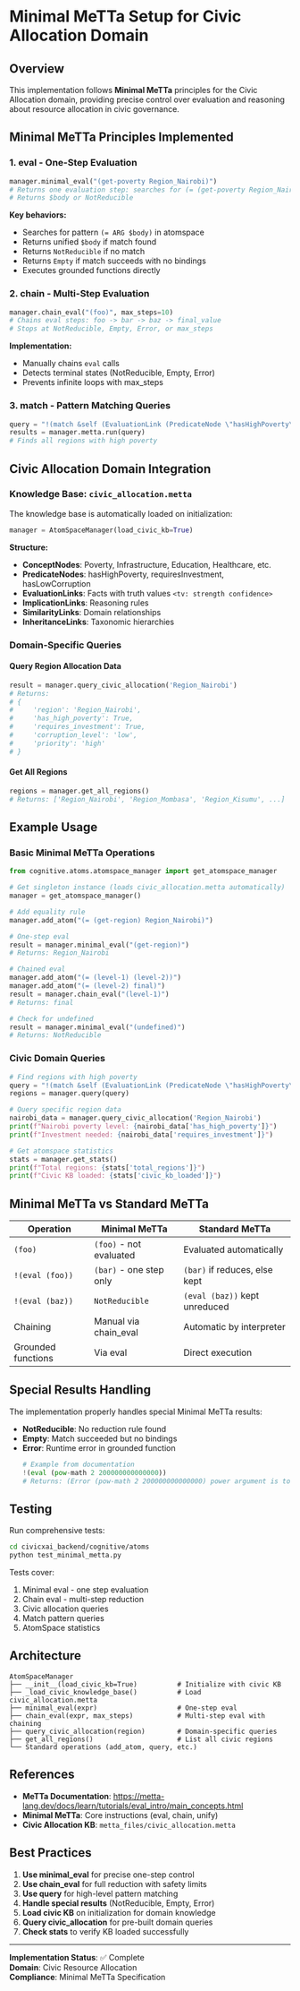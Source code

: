 # Minimal MeTTa Setup for Civic Allocation Domain

## Overview

This implementation follows **Minimal MeTTa** principles for the Civic Allocation domain, providing precise control over evaluation and reasoning about resource allocation in civic governance.

## Minimal MeTTa Principles Implemented

### 1. **eval** - One-Step Evaluation
```python
manager.minimal_eval("(get-poverty Region_Nairobi)")
# Returns one evaluation step: searches for (= (get-poverty Region_Nairobi) $body)
# Returns $body or NotReducible
```

**Key behaviors:**
- Searches for pattern `(= ARG $body)` in atomspace
- Returns unified `$body` if match found
- Returns `NotReducible` if no match
- Returns `Empty` if match succeeds with no bindings
- Executes grounded functions directly

### 2. **chain** - Multi-Step Evaluation
```python
manager.chain_eval("(foo)", max_steps=10)
# Chains eval steps: foo -> bar -> baz -> final_value
# Stops at NotReducible, Empty, Error, or max_steps
```

**Implementation:**
- Manually chains `eval` calls
- Detects terminal states (NotReducible, Empty, Error)
- Prevents infinite loops with max_steps

### 3. **match** - Pattern Matching Queries
```python
query = "!(match &self (EvaluationLink (PredicateNode \"hasHighPoverty\") $region) $region)"
results = manager.metta.run(query)
# Finds all regions with high poverty
```

## Civic Allocation Domain Integration

### Knowledge Base: `civic_allocation.metta`

The knowledge base is automatically loaded on initialization:

```python
manager = AtomSpaceManager(load_civic_kb=True)
```

**Structure:**
- **ConceptNodes**: Poverty, Infrastructure, Education, Healthcare, etc.
- **PredicateNodes**: hasHighPoverty, requiresInvestment, hasLowCorruption
- **EvaluationLinks**: Facts with truth values `<tv: strength confidence>`
- **ImplicationLinks**: Reasoning rules
- **SimilarityLinks**: Domain relationships
- **InheritanceLinks**: Taxonomic hierarchies

### Domain-Specific Queries

#### Query Region Allocation Data
```python
result = manager.query_civic_allocation('Region_Nairobi')
# Returns:
# {
#     'region': 'Region_Nairobi',
#     'has_high_poverty': True,
#     'requires_investment': True,
#     'corruption_level': 'low',
#     'priority': 'high'
# }
```

#### Get All Regions
```python
regions = manager.get_all_regions()
# Returns: ['Region_Nairobi', 'Region_Mombasa', 'Region_Kisumu', ...]
```

## Example Usage

### Basic Minimal MeTTa Operations

```python
from cognitive.atoms.atomspace_manager import get_atomspace_manager

# Get singleton instance (loads civic_allocation.metta automatically)
manager = get_atomspace_manager()

# Add equality rule
manager.add_atom("(= (get-region) Region_Nairobi)")

# One-step eval
result = manager.minimal_eval("(get-region)")
# Returns: Region_Nairobi

# Chained eval
manager.add_atom("(= (level-1) (level-2))")
manager.add_atom("(= (level-2) final)")
result = manager.chain_eval("(level-1)")
# Returns: final

# Check for undefined
result = manager.minimal_eval("(undefined)")
# Returns: NotReducible
```

### Civic Domain Queries

```python
# Find regions with high poverty
query = "!(match &self (EvaluationLink (PredicateNode \"hasHighPoverty\") (ListLink (ConceptNode $region))) $region)"
regions = manager.query(query)

# Query specific region data
nairobi_data = manager.query_civic_allocation('Region_Nairobi')
print(f"Nairobi poverty level: {nairobi_data['has_high_poverty']}")
print(f"Investment needed: {nairobi_data['requires_investment']}")

# Get atomspace statistics
stats = manager.get_stats()
print(f"Total regions: {stats['total_regions']}")
print(f"Civic KB loaded: {stats['civic_kb_loaded']}")
```

## Minimal MeTTa vs Standard MeTTa

| Operation | Minimal MeTTa | Standard MeTTa |
|-----------|---------------|----------------|
| `(foo)` | `(foo)` - not evaluated | Evaluated automatically |
| `!(eval (foo))` | `(bar)` - one step only | `(bar)` if reduces, else kept |
| `!(eval (baz))` | `NotReducible` | `(eval (baz))` kept unreduced |
| Chaining | Manual via chain_eval | Automatic by interpreter |
| Grounded functions | Via eval | Direct execution |

## Special Results Handling

The implementation properly handles special Minimal MeTTa results:

- **NotReducible**: No reduction rule found
- **Empty**: Match succeeded but no bindings
- **Error**: Runtime error in grounded function
  ```python
  # Example from documentation
  !(eval (pow-math 2 200000000000000))
  # Returns: (Error (pow-math 2 200000000000000) power argument is too big...)
  ```

## Testing

Run comprehensive tests:
```bash
cd civicxai_backend/cognitive/atoms
python test_minimal_metta.py
```

Tests cover:
1. Minimal eval - one step evaluation
2. Chain eval - multi-step reduction
3. Civic allocation queries
4. Match pattern queries
5. AtomSpace statistics

## Architecture

```
AtomSpaceManager
├── __init__(load_civic_kb=True)          # Initialize with civic KB
├── _load_civic_knowledge_base()          # Load civic_allocation.metta
├── minimal_eval(expr)                    # One-step eval
├── chain_eval(expr, max_steps)           # Multi-step eval with chaining
├── query_civic_allocation(region)        # Domain-specific queries
├── get_all_regions()                     # List all civic regions
└── Standard operations (add_atom, query, etc.)
```

## References

- **MeTTa Documentation**: https://metta-lang.dev/docs/learn/tutorials/eval_intro/main_concepts.html
- **Minimal MeTTa**: Core instructions (eval, chain, unify)
- **Civic Allocation KB**: `metta_files/civic_allocation.metta`

## Best Practices

1. **Use minimal_eval** for precise one-step control
2. **Use chain_eval** for full reduction with safety limits
3. **Use query** for high-level pattern matching
4. **Handle special results** (NotReducible, Empty, Error)
5. **Load civic KB** on initialization for domain knowledge
6. **Query civic_allocation** for pre-built domain queries
7. **Check stats** to verify KB loaded successfully

---

**Implementation Status**: ✅ Complete  
**Domain**: Civic Resource Allocation  
**Compliance**: Minimal MeTTa Specification
